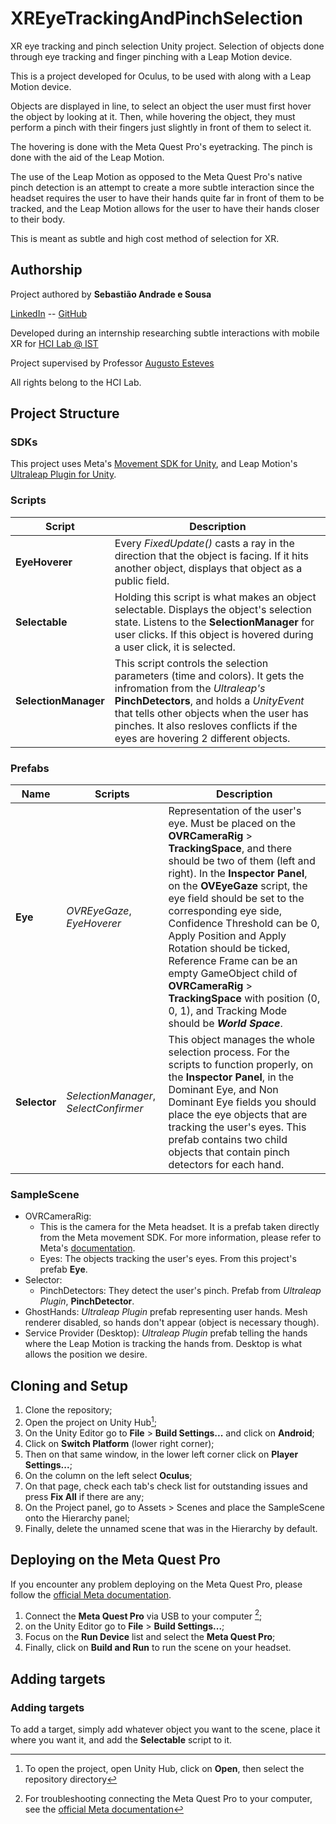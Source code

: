 # XREyeTrackingAndPinchSelection
XR eye tracking and pinch selection Unity project. Selection of objects done through eye tracking and finger pinching with a Leap Motion device.

This is a project developed for Oculus, to be used with along with a Leap Motion device.

Objects are displayed in line, to select an object the user must first hover the object by looking at it. Then, while hovering the object, they must perform a pinch with their fingers just slightly in front of them to select it. 

The hovering is done with the Meta Quest Pro's eyetracking. The pinch is done with the aid of the Leap Motion.

The use of the Leap Motion as opposed to the Meta Quest Pro's native pinch detection is an attempt to create a more subtle interaction since the headset requires the user to have their hands quite far in front of them to be tracked, and the Leap Motion allows for the user to have their hands closer to their body.

This is meant as subtle and high cost method of selection for XR.

## Authorship
Project authored by **Sebastião Andrade e Sousa**

[LinkedIn](https://www.linkedin.com/in/sebasti%C3%A3o-andrade-e-sousa-700827270/) -- [GitHub](https://github.com/SRSAS)


Developed during an internship researching subtle interactions with mobile XR for [HCI Lab @ IST](https://web.tecnico.ulisboa.pt/augusto.esteves/)

Project supervised by Professor [Augusto Esteves](http://web.tecnico.ulisboa.pt/augusto.esteves/EstevesCV-September2023.pdf)

All rights belong to the HCI Lab.

## Project Structure
### SDKs
This project uses Meta's [Movement SDK for Unity](https://developer.oculus.com/documentation/unity/move-overview/), and Leap Motion's [Ultraleap Plugin for Unity](https://developer.leapmotion.com/unity).
### Scripts
|Script|Description|
|----|-----------|
|**EyeHoverer**|Every _FixedUpdate()_ casts a ray in the direction that the object is facing. If it hits another object, displays that object as a public field.|
|**Selectable**|Holding this script is what makes an object selectable. Displays the object's selection state. Listens to the **SelectionManager** for user clicks. If this object is hovered during a user click, it is selected.|
|**SelectionManager**|This script controls the selection parameters (time and colors). It gets the infromation from the _Ultraleap's_ **PinchDetectors**, and holds a _UnityEvent_ that tells other objects when the user has pinches. It also resloves conflicts if the eyes are hovering 2 different objects.|
### Prefabs
|Name|Scripts|Description|
|----|-------|-----------|
|**Eye**|_OVREyeGaze_, _EyeHoverer_|Representation of the user's eye. Must be placed on the **OVRCameraRig** > **TrackingSpace**, and there should be two of them (left and right). In the **Inspector Panel**, on the **OVEyeGaze** script, the eye field should be set to the corresponding eye side, Confidence Threshold can be 0, Apply Position and Apply Rotation should be ticked, Reference Frame can be an empty GameObject child of **OVRCameraRig** > **TrackingSpace** with position (0, 0, 1), and Tracking Mode should be **_World Space_**.|
|**Selector**| _SelectionManager_, _SelectConfirmer_| This object manages the whole selection process. For the scripts to function properly, on the **Inspector Panel**, in the Dominant Eye, and Non Dominant Eye fields you should place the eye objects that are tracking the user's eyes. This prefab contains two child objects that contain pinch detectors for each hand.|
### SampleScene
- OVRCameraRig:
    - This is the camera for the Meta headset. It is a prefab taken directly from the Meta movement SDK. For more information, please refer to Meta's [documentation](https://developer.oculus.com/documentation/unity/unity-tutorial-hello-vr/).
    - Eyes: The objects tracking the user's eyes. From this project's prefab **Eye**.
- Selector:
    - PinchDetectors: They detect the user's pinch. Prefab from _Ultraleap Plugin_, **PinchDetector**.
- GhostHands: _Ultraleap Plugin_ prefab representing user hands. Mesh renderer disabled, so hands don't appear (object is necessary though).
- Service Provider (Desktop): _Ultraleap Plugin_ prefab telling the hands where the Leap Motion is tracking the hands from. Desktop is what allows the position we desire.
## Cloning and Setup

1.  Clone the repository;
2.  Open the project on Unity Hub[^1];
3.  On the Unity Editor go to **File** > **Build Settings...** and click on **Android**;
4.  Click on **Switch Platform** (lower right corner);
5.  Then on that same window, in the lower left corner click on **Player Settings...**;
6.  On the column on the left select **Oculus**;
7.  On that page, check each tab's check list for outstanding issues and press **Fix All** if there are any;
8.  On the Project panel, go to Assets > Scenes and place the SampleScene onto the Hierarchy panel;
9.  Finally, delete the unnamed scene that was in the Hierarchy by default.

## Deploying on the Meta Quest Pro
If you encounter any problem deploying on the Meta Quest Pro, please follow the [official Meta documentation](https://developer.oculus.com/documentation/unity/unity-tutorial-hello-vr/).

1.  Connect the **Meta Quest Pro** via USB to your computer [^2];
2.  on the Unity Editor go to **File** > **Build Settings...**;
3.  Focus on the **Run Device** list and select the **Meta Quest Pro**;
4.  Finally, click on **Build and Run** to run the scene on your headset.

## Adding targets
### Adding targets
To add a target, simply add whatever object you want to the scene, place it where you want it, and add the **Selectable** script to it.


[^1]:To open the project, open Unity Hub, click on **Open**, then select the repository directory
[^2]:For troubleshooting connecting the Meta Quest Pro to your computer, see the [official Meta documentation](https://developer.oculus.com/documentation/unity/unity-env-device-setup/)
